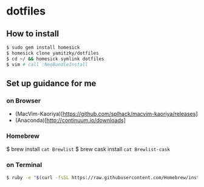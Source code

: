 # dotfiles

## How to install

```sh
$ sudo gem install homesick
$ homesick clone yamitzky/dotfiles
$ cd ~/ && homesick symlink dotfiles
$ vim # call :NeoBundleInstall
```
## Set up guidance for me

### on Browser

- (MacVim-Kaoriya)[https://github.com/splhack/macvim-kaoriya/releases]
- (Anaconda)[http://continuum.io/downloads]

### Homebrew

$ brew install `cat Brewlist`
$ brew cask install `cat Brewlist-cask`

### on Terminal

```sh
$ ruby -e "$(curl -fsSL https://raw.githubusercontent.com/Homebrew/install/master/install)"
```
